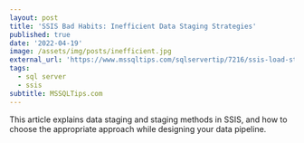 ```yaml
---
layout: post
title: 'SSIS Bad Habits: Inefficient Data Staging Strategies'
published: true
date: '2022-04-19'
image: /assets/img/posts/inefficient.jpg
external_url: 'https://www.mssqltips.com/sqlservertip/7216/ssis-load-staging-data-flow-task-bulk-insert-task/'
tags:
  - sql server
  - ssis
subtitle: MSSQLTips.com
---
```

This article explains data staging and staging methods in SSIS, and how to choose the appropriate approach while designing your data pipeline.
